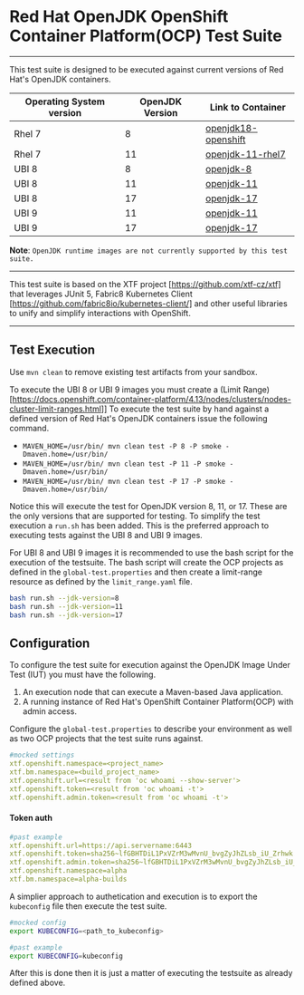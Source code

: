 # Red Hat OpenJDK OpenShift Container Platform(OCP) Test Suite
***
This test suite is designed to be executed against current versions of Red Hat's OpenJDK containers. 

| Operating System version | OpenJDK Version | Link to Container                                                                                                                    |
|--------------------------|-----------------|--------------------------------------------------------------------------------------------------------------------------------------|
| Rhel 7                   | 8               | [openjdk18-openshift](https://catalog.redhat.com/software/containers/redhat-openjdk-18/openjdk18-openshift/58ada5701fbe981673cd6b10) |
| Rhel 7                   | 11              | [openjdk-11-rhel7](https://catalog.redhat.com/software/containers/openjdk/openjdk-11-rhel7/5bf57185dd19c775cddc4ce5)                 |
| UBI 8                    | 8               | [openjdk-8](https://catalog.redhat.com/software/containers/ubi8/openjdk-8/5dd6a48dbed8bd164a09589a)                                  |
| UBI 8                    | 11              | [openjdk-11](https://catalog.redhat.com/software/containers/ubi8/openjdk-11/5dd6a4b45a13461646f677f4)                                |
| UBI 8                    | 17              | [openjdk-17](https://catalog.redhat.com/software/containers/ubi8/openjdk-17/618bdbf34ae3739687568813)                                |
| UBI 9                    | 11              | [openjdk-11](https://catalog.redhat.com/software/containers/ubi9/openjdk-11/61ee7bafed74b2ffb22b07ab)                                |
| UBI 9                    | 17              | [openjdk-17](https://catalog.redhat.com/software/containers/ubi9/openjdk-17/61ee7c26ed74b2ffb22b07f6)                                |
**Note**: `OpenJDK runtime images are not currently supported by this test suite.` 

***


This test suite is based on the XTF project [https://github.com/xtf-cz/xtf] that leverages JUnit 5, Fabric8 Kubernetes Client [https://github.com/fabric8io/kubernetes-client/] and other useful libraries to unify and simplify interactions with OpenShift.


****

## Test Execution

Use `mvn clean` to remove existing test artifacts from your sandbox.

To execute the UBI 8 or UBI 9 images you must create a (Limit Range) [https://docs.openshift.com/container-platform/4.13/nodes/clusters/nodes-cluster-limit-ranges.html]]
To execute the test suite by hand against a defined version of Red Hat's OpenJDK containers issue the following command.

* `MAVEN_HOME=/usr/bin/ mvn clean test -P 8 -P smoke -Dmaven.home=/usr/bin/`
* `MAVEN_HOME=/usr/bin/ mvn clean test -P 11 -P smoke -Dmaven.home=/usr/bin/`
* `MAVEN_HOME=/usr/bin/ mvn clean test -P 17 -P smoke -Dmaven.home=/usr/bin/`

Notice this will execute the test for OpenJDK version 8, 11, or 17. These are the only versions that are supported for testing. To simplify the test execution a `run.sh` has been added. This is the preferred approach to executing tests against the UBI 8 and UBI 9 images. 

For UBI 8 and UBI 9 images it is recommended to use the bash script for the execution of the testsuite. The bash script will create the OCP projects as defined in the `global-test.properties` and then create a limit-range resource as defined by the `limit_range.yaml` file.
```bash
bash run.sh --jdk-version=8
bash run.sh --jdk-version=11
bash run.sh --jdk-version=17
```

## Configuration
To configure the test suite for execution against the OpenJDK Image Under Test (IUT) you must have the following.
1. An execution node that can execute a Maven-based Java application.
2. A running instance of Red Hat's OpenShift Container Platform(OCP) with admin access.

Configure the `global-test.properties` to describe your environment as well as two OCP projects that the test suite runs against. 

```yaml
#mocked settings
xtf.openshift.namespace=<project_name>
xtf.bm.namespace=<build_project_name>
xtf.openshift.url=<result from 'oc whoami --show-server'>
xtf.openshift.token=<result from 'oc whoami -t'>
xtf.openshift.admin.token=<result from 'oc whoami -t'>
```

#### Token auth
``` yaml
#past example 
xtf.openshift.url=https://api.servername:6443
xtf.openshift.token=sha256~lfGBHTDiL1PxVZrM3wMvnU_bvgZyJhZLsb_iU_Zrhwk
xtf.openshift.admin.token=sha256~lfGBHTDiL1PxVZrM3wMvnU_bvgZyJhZLsb_iU_Zrhwk
xtf.openshift.namespace=alpha
xtf.bm.namespace=alpha-builds

```

A simplier approach to authetication and execution is to export the `kubeconfig` file then execute the test suite.
``` bash 
#mocked config 
export KUBECONFIG=<path_to_kubeconfig>
```

``` bash 
#past example
export KUBECONFIG=kubeconfig
```

After this is done then it is just a matter of executing the testsuite as already defined above.

